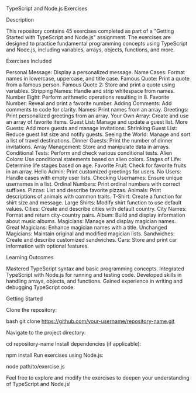 TypeScript and Node.js Exercises

Description

This repository contains 45 exercises completed as part of a "Getting Started with TypeScript and Node.js" assignment. The exercises are designed to practice fundamental programming concepts using TypeScript and Node.js, including variables, arrays, objects, functions, and more.

Exercises Included

Personal Message: Display a personalized message.
Name Cases: Format names in lowercase, uppercase, and title case.
Famous Quote: Print a quote from a famous person.
Famous Quote 2: Store and print a quote using variables.
Stripping Names: Handle and strip whitespace from names.
Number Eight: Perform arithmetic operations resulting in 8.
Favorite Number: Reveal and print a favorite number.
Adding Comments: Add comments to code for clarity.
Names: Print names from an array.
Greetings: Print personalized greetings from an array.
Your Own Array: Create and use an array of favorite items.
Guest List: Manage and update a guest list.
More Guests: Add more guests and manage invitations.
Shrinking Guest List: Reduce guest list size and notify guests.
Seeing the World: Manage and sort a list of travel destinations.
Dinner Guests: Print the number of dinner invitations.
Array Management: Store and manipulate data in arrays.
Conditional Tests: Perform and check various conditional tests.
Alien Colors: Use conditional statements based on alien colors.
Stages of Life: Determine life stages based on age.
Favorite Fruit: Check for favorite fruits in an array.
Hello Admin: Print customized greetings for users.
No Users: Handle cases with empty user lists.
Checking Usernames: Ensure unique usernames in a list.
Ordinal Numbers: Print ordinal numbers with correct suffixes.
Pizzas: List and describe favorite pizzas.
Animals: Print descriptions of animals with common traits.
T-Shirt: Create a function for shirt size and message.
Large Shirts: Modify shirt function to use default values.
Cities: Create and describe cities with default country.
City Names: Format and return city-country pairs.
Album: Build and display information about music albums.
Magicians: Manage and display magician names.
Great Magicians: Enhance magician names with a title.
Unchanged Magicians: Maintain original and modified magician lists.
Sandwiches: Create and describe customized sandwiches.
Cars: Store and print car information with optional features.

Learning Outcomes

Mastered TypeScript syntax and basic programming concepts.
Integrated TypeScript with Node.js for running and testing code.
Developed skills in handling arrays, objects, and functions.
Gained experience in writing and debugging TypeScript code.

Getting Started

Clone the repository:

bash
git clone https://github.com/your-username/repository-name.git

Navigate to the project directory:

cd repository-name
Install dependencies (if applicable):

npm install
Run exercises using Node.js:

node path/to/exercise.js

Feel free to explore and modify the exercises to deepen your understanding of TypeScript and Node.js!
